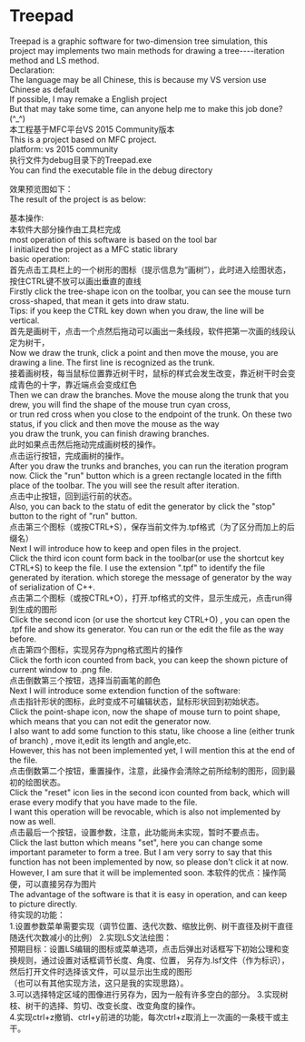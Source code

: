 # Treepad
Treepad is a graphic software for two-dimension tree simulation, this project may implements two main methods for drawing a tree----iteration method and LS method.  
Declaration:  
The language may be all Chinese, this is because my VS version use Chinese as default  
If possible, I may remake a English project  
But that may take some time, can anyone help me to make this job done? (^_^)  
本工程基于MFC平台VS 2015 Community版本  
This is a project based on MFC project.   
platform: vs 2015 community  
执行文件为debug目录下的Treepad.exe  
You can find the executable file in the debug directory

效果预览图如下：  
The result of the project is as below:






基本操作:  
本软件大部分操作由工具栏完成  
most operation of this software is based on the tool bar  
I initialized the project as a MFC static library  
basic operation:  
首先点击工具栏上的一个树形的图标（提示信息为“画树”），此时进入绘图状态，按住CTRL键不放可以画出垂直的直线  
Firstly click the tree-shape icon on the toolbar, you can see the mouse turn cross-shaped, that mean it gets into draw statu.  
Tips: if you keep the CTRL key down when you draw, the line will be vertical.  
首先是画树干，点击一个点然后拖动可以画出一条线段，软件把第一次画的线段认定为树干，  
Now we draw the trunk, click a point and then move the mouse, you are drawing a line. The first line is recognized as the trunk.  
接着画树枝，每当鼠标位置靠近树干时，鼠标的样式会发生改变，靠近树干时会变成青色的十字，靠近端点会变成红色  
Then we can draw the branches. Move the mouse along the trunk that you drew, you will find the shape of the mouse trun cyan cross,  
or trun red cross when you close to the endpoint of the trunk. On these two status, if you click and then move the mouse as the way  
you draw the trunk, you can finish drawing branches.  
此时如果点击然后拖动完成画树枝的操作。  
点击运行按钮，完成画树的操作。  
After you draw the trunks and branches, you can run the iteration program now. Click the "run" button which is a green rectangle   located in the fifth place of the toolbar. The you will see the result after iteration.  
点击中止按钮，回到运行前的状态。  
Also, you can back to the statu of edit the generator by click the "stop" button to the right of "run" button.  
点击第三个图标（或按CTRL+S），保存当前文件为.tpf格式（为了区分而加上的后缀名）  
Next I will introduce how to keep and open files in the project.   
Click the third icon count form back in the toolbar(or use the shortcut key CTRL+S) to keep the file. I use the extension ".tpf" to   identify the file generated by iteration. which storege the message of generator by the way of serialization of C++.  
点击第二个图标（或按CTRL+O），打开.tpf格式的文件，显示生成元，点击run得到生成的图形   
Click the second icon (or use the shortcut key CTRL+O) , you can open the .tpf file and show its generator. You can run or the edit   the file as the way before.  
点击第四个图标，实现另存为png格式图片的操作  
Click the forth icon counted from back, you can keep the shown picture of current window to .png file.  
点击倒数第三个按钮，选择当前画笔的颜色   
Next I will introduce some extendion function of the software:  
点击指针形状的图标，此时变成不可编辑状态，鼠标形状回到初始状态。  
Click the point-shape icon, now the shape of mouse turn to point shape, which means that you can not edit the generator now.  
I also want to add some function to this statu, like choose a line (either trunk of branch) , move it,edit its length and angle,etc.  
However, this has not been implemented yet, I will mention this at the end of the file.   
点击倒数第二个按钮，重置操作，注意，此操作会清除之前所绘制的图形，回到最初的绘图状态。  
Click the "reset" icon lies in the second icon counted from back, which will erase every modify that you have made to the file.   
I want this operation will be revocable, which is also not implemented by now as well.  
点击最后一个按钮，设置参数，注意，此功能尚未实现，暂时不要点击。   
Click the last button which means "set", here you can change some important parameter to form a tree. But I am very sorry to say that
this function has not been implemented by now, so please don't click it at now. However, I am sure that it will be implemented soon.
本软件的优点：操作简便，可以直接另存为图片  
The advantage of the software is that it is easy in operation, and can keep to picture directly.   
待实现的功能：  
1.设置参数菜单需要实现（调节位置、迭代次数、缩放比例、树干直径及树干直径随迭代次数减小的比例） 
2.实现LS文法绘图：  
预期目标：设置LS编辑的图标或菜单选项，点击后弹出对话框写下初始公理和变换规则，通过设置对话框调节长度、角度、位置，
另存为.lsf文件（作为标识），然后打开文件时选择该文件，可以显示出生成的图形  
（也可以有其他实现方法，这只是我的实现思路）。  
3.可以选择特定区域的图像进行另存为，因为一般有许多空白的部分。
3.实现树枝、树干的选择、剪切、改变长度、改变角度的操作。  
4.实现ctrl+z撤销、ctrl+y前进的功能，每次ctrl+z取消上一次画的一条枝干或主干。
